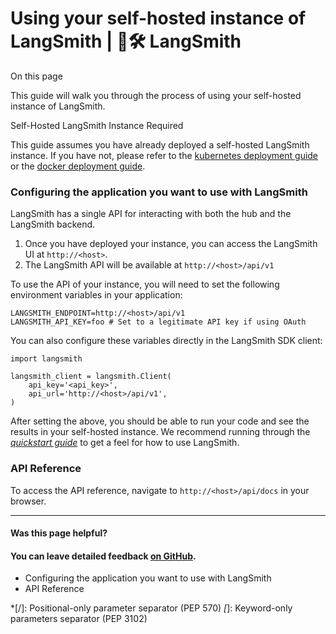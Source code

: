 # Using your self-hosted instance of LangSmith | 🦜️🛠️ LangSmith

On this page

This guide will walk you through the process of using your self-hosted instance of LangSmith.

Self-Hosted LangSmith Instance Required

This guide assumes you have already deployed a self-hosted LangSmith instance. If you have not, please refer to the [kubernetes deployment guide](/self_hosting/installation/kubernetes) or the [docker deployment guide](/self_hosting/installation/docker).

### Configuring the application you want to use with LangSmith​

LangSmith has a single API for interacting with both the hub and the LangSmith backend.

  1. Once you have deployed your instance, you can access the LangSmith UI at `http://<host>`.
  2. The LangSmith API will be available at `http://<host>/api/v1`

To use the API of your instance, you will need to set the following environment variables in your application:
    
    
    LANGSMITH_ENDPOINT=http://<host>/api/v1  
    LANGSMITH_API_KEY=foo # Set to a legitimate API key if using OAuth  
    

You can also configure these variables directly in the LangSmith SDK client:
    
    
    import langsmith  
      
    langsmith_client = langsmith.Client(  
        api_key='<api_key>',  
        api_url='http://<host>/api/v1',  
    )  
    

After setting the above, you should be able to run your code and see the results in your self-hosted instance. We recommend running through the [_quickstart guide_](https://docs.smith.langchain.com/#quick-start) to get a feel for how to use LangSmith.

### API Reference​

To access the API reference, navigate to `http://<host>/api/docs` in your browser.

* * *

#### Was this page helpful?

  

#### You can leave detailed feedback [on GitHub](https://github.com/langchain-ai/langsmith-docs/issues/new?title=DOC%3A+%3CPlease+write+a+comprehensive+title+after+the+%27DOC%3A+%27+prefix%3E).

  * Configuring the application you want to use with LangSmith
  * API Reference

  *[/]: Positional-only parameter separator (PEP 570)
  *[*]: Keyword-only parameters separator (PEP 3102)